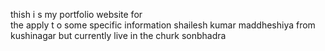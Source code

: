 thish i s my portfolio website for <br>the apply t o some specific information
 shailesh kumar maddheshiya  from kushinagar but currently live  in the churk sonbhadra 
